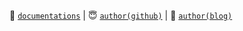📑 [`documentations`](https://frfla.github.io) | 😇 [`author(github)`](https://github.com/vvyre) | 🫥 [`author(blog)`](https://wyre.run)
